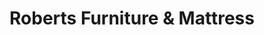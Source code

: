 ---
title: "Roberts Furniture & Mattress"
url: /williamsburg/roberts-furniture-und-mattress/
shop: Möbel
---